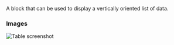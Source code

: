 A block that can be used to display a vertically oriented list of data.

### Images

![Table screenshot](https://gitlab.com/appsemble/appsemble/-/raw/0.34.1-test.1/config/assets/list.png)
